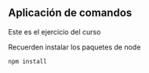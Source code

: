 

## Aplicación de comandos

Este es el ejercicio del curso

Recuerden instalar los paquetes de node

``````````
npm install
``````````